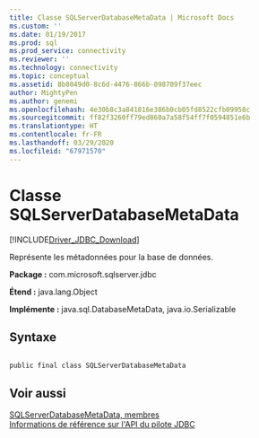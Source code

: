 ```yaml
---
title: Classe SQLServerDatabaseMetaData | Microsoft Docs
ms.custom: ''
ms.date: 01/19/2017
ms.prod: sql
ms.prod_service: connectivity
ms.reviewer: ''
ms.technology: connectivity
ms.topic: conceptual
ms.assetid: 8b8049d0-8c6d-4476-866b-098709f37eec
author: MightyPen
ms.author: genemi
ms.openlocfilehash: 4e30b8c3a841816e386b0cb05fd8522cfb09958c
ms.sourcegitcommit: ff82f3260ff79ed860a7a58f54ff7f0594851e6b
ms.translationtype: HT
ms.contentlocale: fr-FR
ms.lasthandoff: 03/29/2020
ms.locfileid: "67971570"
---
```

# <a name="sqlserverdatabasemetadata-class"></a>Classe SQLServerDatabaseMetaData
[!INCLUDE[Driver_JDBC_Download](../../../includes/driver_jdbc_download.md)]

  Représente les métadonnées pour la base de données.  
  
 **Package :** com.microsoft.sqlserver.jdbc  
  
 **Étend :** java.lang.Object  
  
 **Implémente :** java.sql.DatabaseMetaData, java.io.Serializable  
  
## <a name="syntax"></a>Syntaxe  
  
```  
  
public final class SQLServerDatabaseMetaData  
```  
  
## <a name="see-also"></a>Voir aussi  
 [SQLServerDatabaseMetaData, membres](../../../connect/jdbc/reference/sqlserverdatabasemetadata-members.md)   
 [Informations de référence sur l'API du pilote JDBC](../../../connect/jdbc/reference/jdbc-driver-api-reference.md)  
  
  
